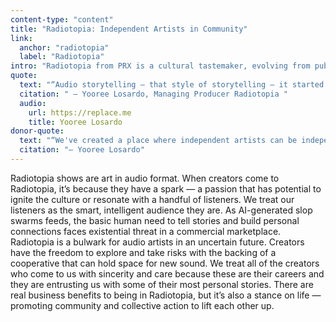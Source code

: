 ```yaml
---
content-type: "content"
title: "Radiotopia: Independent Artists in Community"
link:
  anchor: "radiotopia"
  label: "Radiotopia"
intro: "Radiotopia from PRX is a cultural tastemaker, evolving from public radio roots into visionary storytellers that represent the best of their genres across history, fiction, society and culture. This year, Radiotopia launched 17 seasons and specials, including bringing on Hyperfixed from Alex Goldman, Proxy with Yowei Shaw, Never Post, and Radiotopia Presents: Red for Revolution, a limited series audio drama centering intergenerational stories of Black women and queer love set in the 1970s. With support from the Mellon Foundation, Ear Hustle built an audio production space in the California Institution for Women, where the training program will feature collaboration with KALW public radio’s Uncuffed. Radiotopia Presents: We're Doing the Wiz and The Memory Palace were featured at Tribeca Festival. And Normal Gossip’s creators passed the reins of the hit show to new host Rachelle Hampton and producer Se’era Spragley Ricks."
quote:
  text: "“Audio storytelling — that style of storytelling — it started in public media and it feels like we're, like, a couple of generations beyond it, like in terms of like the lineage. It's kind of like when you put cheese on broccoli, we are sharing educational information, but we're making it, like, really fun and entertaining and I think engaging people to consume content that is still, like, high quality but also very fun.”"
  citation: " — Yooree Losardo, Managing Producer Radiotopia "
  audio:
    url: https://replace.me
    title: Yooree Losardo
donor-quote:
  text: "“We've created a place where independent artists can be independent, but together. And that by working together we're building sustainability for this kind of work. It's an example of what we can accomplish when we work together and pool our resources and have each other's back.”"
  citation: "— Yooree Losardo"
---
```


Radiotopia shows are art in audio format. When creators come to Radiotopia, it’s because they have a spark — a passion that has potential to ignite the culture or resonate with a handful of listeners. We treat our listeners as the smart, intelligent audience they are. As AI-generated slop swarms feeds, the basic human need to tell stories and build personal connections faces existential threat in a commercial marketplace. Radiotopia is a bulwark for audio artists in an uncertain future.
Creators have the freedom to explore and take risks with the backing of a cooperative that can hold space for new sound. We treat all of the creators who come to us with sincerity and care because these are their careers and they are entrusting us with some of their most personal stories. There are real business benefits to being in Radiotopia, but it’s also a stance on life — promoting community and collective action to lift each other up.
